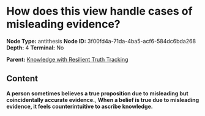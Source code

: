 # How does this view handle cases of misleading evidence?

**Node Type:** antithesis
**Node ID:** 3f00fd4a-71da-4ba5-acf6-584dc6bda268
**Depth:** 4
**Terminal:** No

**Parent:** [Knowledge with Resilient Truth Tracking](knowledge-with-resilient-truth-tracking-synthesis-5aa4dffc-cc1a-4740-84b1-83c16a4eb884.md)

## Content

**A person sometimes believes a true proposition due to misleading but coincidentally accurate evidence.**, **When a belief is true due to misleading evidence, it feels counterintuitive to ascribe knowledge.**

